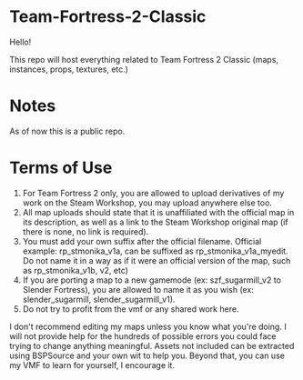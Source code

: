 # Team-Fortress-2-Classic
Hello!

This repo will host everything related to Team Fortress 2 Classic (maps, instances, props, textures, etc.)

# Notes
As of now this is a public repo.

# Terms of Use
1) For Team Fortress 2 only, you are allowed to upload derivatives of my work on the Steam Workshop, you may upload anywhere else too.
2) All map uploads should state that it is unaffiliated with the official map in its description, as well as a link to the Steam Workshop original map (if there is none, no link is required).
3) You must add your own suffix after the official filename. Official example: rp_stmonika_v1a, can be suffixed as rp_stmonika_v1a_myedit. Do not name it in a way as if it were an official version of the map, such as rp_stmonika_v1b, v2, etc)
4) If you are porting a map to a new gamemode (ex: szf_sugarmill_v2 to Slender Fortress), you are allowed to name it as you wish (ex: slender_sugarmill, slender_sugarmill_v1).
5) Do not try to profit from the vmf or any shared work here.

I don't recommend editing my maps unless you know what you're doing.
I will not provide help for the hundreds of possible errors you could face trying to change anything meaningful.
Assets not included can be extracted using BSPSource and your own wit to help you.
Beyond that, you can use my VMF to learn for yourself, I encourage it.
